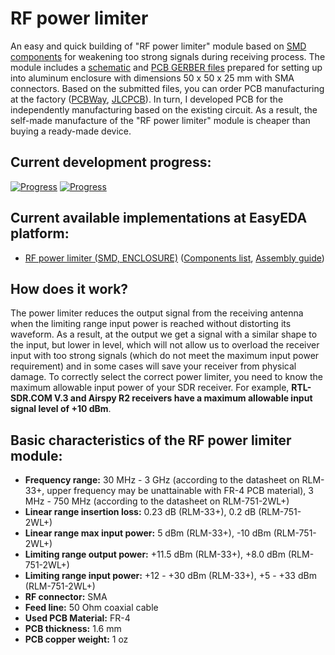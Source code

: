 # RF power limiter

An easy and quick building of "RF power limiter" module based on [SMD components](./SMD/EasyEDA) for weakening too strong signals during receiving process. The module includes a [schematic](./SMD/Schematics) and [PCB GERBER files](./SMD/Gerbers) prepared for setting up into aluminum enclosure with dimensions 50 x 50 x 25 mm with SMA connectors. Based on the submitted files, you can order PCB manufacturing at the factory ([PCBWay], [JLCPCB]). In turn, I developed PCB for the independently manufacturing based on the existing circuit. As a result, the self-made manufacture of the "RF power limiter" module is cheaper than buying a ready-made device.

## Current development progress:
[![Progress](https://img.shields.io/badge/RF%20power%20limiter%20%28SMD%29-tested-green.svg)](https://easyeda.com/IgrikXD/bias-tee-lna-smd-enclosure_copy) [![Progress](https://img.shields.io/badge/version-1.0.EE-blue.svg)](./SMD/EasyEDA)  

## Current available implementations at EasyEDA platform:
- [RF power limiter (SMD, ENCLOSURE)] ([Components list](./SMD/Components%20list.md), [Assembly guide](./SMD/Assembly%20guide.md))

## How does it work?
The power limiter reduces the output signal from the receiving antenna when the limiting range input power is reached without distorting its waveform. As a result, at the output we get a signal with a similar shape to the input, but lower in level, which will not allow us to overload the receiver input with too strong signals (which do not meet the maximum input power requirement) and in some cases will save your receiver from physical damage. To correctly select the correct power limiter, you need to know the maximum allowable input power of your SDR receiver. For example, **RTL-SDR.COM V.3 and Airspy R2 receivers have a maximum allowable input signal level of +10 dBm**.

## Basic characteristics of the RF power limiter module:

- **Frequency range:** 30 MHz - 3 GHz (according to the datasheet on RLM-33+, upper frequency may be unattainable with FR-4 PCB material), 3 MHz - 750 MHz (according to the datasheet on RLM-751-2WL+)  
- **Linear range insertion loss:** 0.23 dB (RLM-33+), 0.2 dB (RLM-751-2WL+)  
- **Linear range max input power:** 5 dBm (RLM-33+), -10 dBm (RLM-751-2WL+)  
- **Limiting range output power:** +11.5 dBm (RLM-33+), +8.0 dBm (RLM-751-2WL+)  
- **Limiting range input power:** +12 - +30 dBm (RLM-33+), +5 - +33 dBm (RLM-751-2WL+)  
- **RF connector:** SMA  
- **Feed line:** 50 Ohm coaxial cable  
- **Used PCB Material:** FR-4  
- **PCB thickness:** 1.6 mm  
- **PCB copper weight:** 1 oz  

[PCBWay]: <https://www.pcbway.com/>
[JLCPCB]: <https://jlcpcb.com/>
[RF power limiter (SMD, ENCLOSURE)]: <https://easyeda.com/IgrikXD/bias-tee-lna-smd-enclosure_copy>